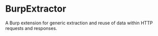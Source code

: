 # BurpExtractor
A Burp extension for generic extraction and reuse of data within HTTP requests and responses.
